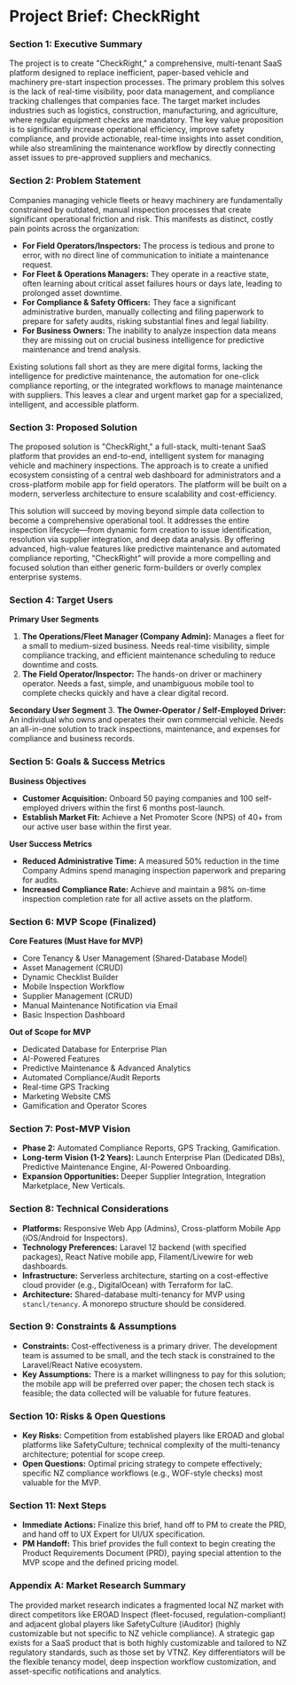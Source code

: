 # Project Brief: CheckRight

### Section 1: Executive Summary
The project is to create "CheckRight," a comprehensive, multi-tenant SaaS platform designed to replace inefficient, paper-based vehicle and machinery pre-start inspection processes. The primary problem this solves is the lack of real-time visibility, poor data management, and compliance tracking challenges that companies face. The target market includes industries such as logistics, construction, manufacturing, and agriculture, where regular equipment checks are mandatory. The key value proposition is to significantly increase operational efficiency, improve safety compliance, and provide actionable, real-time insights into asset condition, while also streamlining the maintenance workflow by directly connecting asset issues to pre-approved suppliers and mechanics.

### Section 2: Problem Statement
Companies managing vehicle fleets or heavy machinery are fundamentally constrained by outdated, manual inspection processes that create significant operational friction and risk. This manifests as distinct, costly pain points across the organization:
* **For Field Operators/Inspectors:** The process is tedious and prone to error, with no direct line of communication to initiate a maintenance request.
* **For Fleet & Operations Managers:** They operate in a reactive state, often learning about critical asset failures hours or days late, leading to prolonged asset downtime.
* **For Compliance & Safety Officers:** They face a significant administrative burden, manually collecting and filing paperwork to prepare for safety audits, risking substantial fines and legal liability.
* **For Business Owners:** The inability to analyze inspection data means they are missing out on crucial business intelligence for predictive maintenance and trend analysis.

Existing solutions fall short as they are mere digital forms, lacking the intelligence for predictive maintenance, the automation for one-click compliance reporting, or the integrated workflows to manage maintenance with suppliers. This leaves a clear and urgent market gap for a specialized, intelligent, and accessible platform.

### Section 3: Proposed Solution
The proposed solution is "CheckRight," a full-stack, multi-tenant SaaS platform that provides an end-to-end, intelligent system for managing vehicle and machinery inspections. The approach is to create a unified ecosystem consisting of a central web dashboard for administrators and a cross-platform mobile app for field operators. The platform will be built on a modern, serverless architecture to ensure scalability and cost-efficiency.

This solution will succeed by moving beyond simple data collection to become a comprehensive operational tool. It addresses the entire inspection lifecycle—from dynamic form creation to issue identification, resolution via supplier integration, and deep data analysis. By offering advanced, high-value features like predictive maintenance and automated compliance reporting, "CheckRight" will provide a more compelling and focused solution than either generic form-builders or overly complex enterprise systems.

### Section 4: Target Users
**Primary User Segments**
1.  **The Operations/Fleet Manager (Company Admin):** Manages a fleet for a small to medium-sized business. Needs real-time visibility, simple compliance tracking, and efficient maintenance scheduling to reduce downtime and costs.
2.  **The Field Operator/Inspector:** The hands-on driver or machinery operator. Needs a fast, simple, and unambiguous mobile tool to complete checks quickly and have a clear digital record.

**Secondary User Segment**
3.  **The Owner-Operator / Self-Employed Driver:** An individual who owns and operates their own commercial vehicle. Needs an all-in-one solution to track inspections, maintenance, and expenses for compliance and business records.

### Section 5: Goals & Success Metrics
**Business Objectives**
* **Customer Acquisition:** Onboard 50 paying companies and 100 self-employed drivers within the first 6 months post-launch.
* **Establish Market Fit:** Achieve a Net Promoter Score (NPS) of 40+ from our active user base within the first year.

**User Success Metrics**
* **Reduced Administrative Time:** A measured 50% reduction in the time Company Admins spend managing inspection paperwork and preparing for audits.
* **Increased Compliance Rate:** Achieve and maintain a 98% on-time inspection completion rate for all active assets on the platform.

### Section 6: MVP Scope (Finalized)
**Core Features (Must Have for MVP)**
* Core Tenancy & User Management (Shared-Database Model)
* Asset Management (CRUD)
* Dynamic Checklist Builder
* Mobile Inspection Workflow
* Supplier Management (CRUD)
* Manual Maintenance Notification via Email
* Basic Inspection Dashboard

**Out of Scope for MVP**
* Dedicated Database for Enterprise Plan
* AI-Powered Features
* Predictive Maintenance & Advanced Analytics
* Automated Compliance/Audit Reports
* Real-time GPS Tracking
* Marketing Website CMS
* Gamification and Operator Scores

### Section 7: Post-MVP Vision
* **Phase 2:** Automated Compliance Reports, GPS Tracking, Gamification.
* **Long-term Vision (1-2 Years):** Launch Enterprise Plan (Dedicated DBs), Predictive Maintenance Engine, AI-Powered Onboarding.
* **Expansion Opportunities:** Deeper Supplier Integration, Integration Marketplace, New Verticals.

### Section 8: Technical Considerations
* **Platforms:** Responsive Web App (Admins), Cross-platform Mobile App (iOS/Android for Inspectors).
* **Technology Preferences:** Laravel 12 backend (with specified packages), React Native mobile app, Filament/Livewire for web dashboards.
* **Infrastructure:** Serverless architecture, starting on a cost-effective cloud provider (e.g., DigitalOcean) with Terraform for IaC.
* **Architecture:** Shared-database multi-tenancy for MVP using `stancl/tenancy`. A monorepo structure should be considered.

### Section 9: Constraints & Assumptions
* **Constraints:** Cost-effectiveness is a primary driver. The development team is assumed to be small, and the tech stack is constrained to the Laravel/React Native ecosystem.
* **Key Assumptions:** There is a market willingness to pay for this solution; the mobile app will be preferred over paper; the chosen tech stack is feasible; the data collected will be valuable for future features.

### Section 10: Risks & Open Questions
* **Key Risks:** Competition from established players like EROAD and global platforms like SafetyCulture; technical complexity of the multi-tenancy architecture; potential for scope creep.
* **Open Questions:** Optimal pricing strategy to compete effectively; specific NZ compliance workflows (e.g., WOF-style checks) most valuable for the MVP.

### Section 11: Next Steps
* **Immediate Actions:** Finalize this brief, hand off to PM to create the PRD, and hand off to UX Expert for UI/UX specification.
* **PM Handoff:** This brief provides the full context to begin creating the Product Requirements Document (PRD), paying special attention to the MVP scope and the defined pricing model.

### Appendix A: Market Research Summary
The provided market research indicates a fragmented local NZ market with direct competitors like EROAD Inspect (fleet-focused, regulation-compliant) and adjacent global players like SafetyCulture (iAuditor) (highly customizable but not specific to NZ vehicle compliance). A strategic gap exists for a SaaS product that is both highly customizable and tailored to NZ regulatory standards, such as those set by VTNZ. Key differentiators will be the flexible tenancy model, deep inspection workflow customization, and asset-specific notifications and analytics.